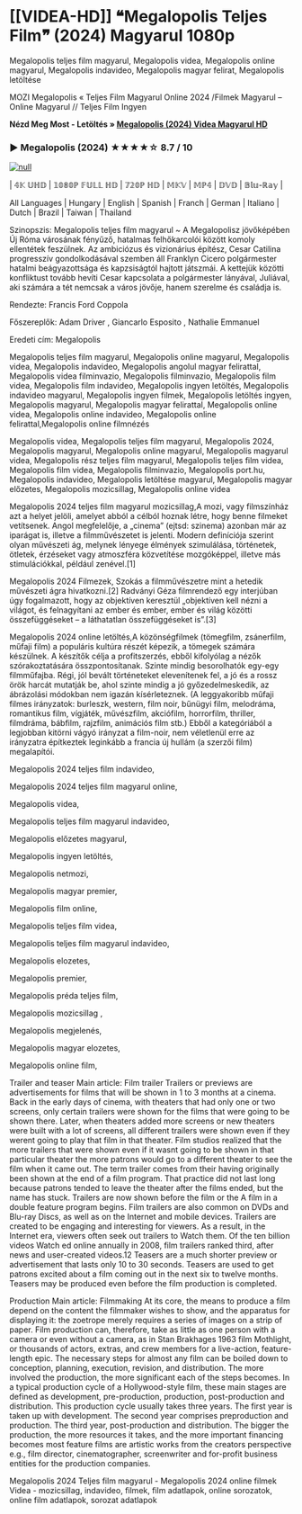# [[VIDEA-HD]] ❝Megalopolis Teljes Film❞ (2024) Magyarul 1080p
Megalopolis teljes film magyarul, Megalopolis videa, Megalopolis online magyarul, Megalopolis indavideo, Megalopolis magyar felirat, Megalopolis letöltése

MOZI Megalopolis « Teljes Film Magyarul Online 2024 /Filmek Magyarul – Online Magyarul // Teljes Film Ingyen

**Nézd Meg Most - Letöltés » [Megalopolis (2024) Videa Magyarul HD](https://t.co/yS6w0V5Wgs)**

### ▶️ Megalopolis (2024) ★★★★☆ 8.7 / 10

[![null](https://static.wixstatic.com/media/855a25_043b5abeb4ae4d35ac003198e7fe56ed~mv2.gif)](https://t.co/yS6w0V5Wgs)

| 𝟜𝕂 𝕌ℍ𝔻 | 𝟙𝟘𝟠𝟘ℙ 𝔽𝕌𝕃𝕃 ℍ𝔻 | 𝟟𝟚𝟘ℙ ℍ𝔻 | 𝕄𝕂𝕍 | 𝕄ℙ𝟜 | 𝔻𝕍𝔻 | 𝔹𝕝𝕦-ℝ𝕒𝕪 |

All Languages | Hungary | English | Spanish | Franch | German | Italiano | Dutch | Brazil | Taiwan | Thailand

Szinopszis: Megalopolis teljes film magyarul ~ A Megalopolisz jövőképében Új Róma városának fényűző, hatalmas felhőkarcolói között komoly ellentétek feszülnek. Az ambiciózus és vizionárius építész, Cesar Catilina progresszív gondolkodásával szemben áll Franklyn Cicero polgármester hatalmi beágyazottsága és kapzsiságtól hajtott játszmái. A kettejük közötti konfliktust tovább hevíti Cesar kapcsolata a polgármester lányával, Juliával, aki számára a tét nemcsak a város jövője, hanem szerelme és családja is.

Rendezte: Francis Ford Coppola

Főszereplők: Adam Driver , Giancarlo Esposito , Nathalie Emmanuel

Eredeti cím: Megalopolis

Megalopolis teljes film magyarul, Megalopolis online magyarul, Megalopolis videa, Megalopolis indavideo, Megalopolis angolul magyar felirattal, Megalopolis videa filminvazio, Megalopolis filminvazio, Megalopolis film videa, Megalopolis film indavideo, Megalopolis ingyen letöltés, Megalopolis indavideo magyarul, Megalopolis ingyen filmek, Megalopolis letöltés ingyen, Megalopolis magyarul, Megalopolis magyar felirattal, Megalopolis online videa, Megalopolis online indavideo, Megalopolis online felirattal,Megalopolis online filmnézés

Megalopolis videa, Megalopolis teljes film magyarul, Megalopolis 2024, Megalopolis magyarul, Megalopolis online magyarul, Megalopolis magyarul videa, Megalopolis rész teljes film magyarul, Megalopolis teljes film videa, Megalopolis film videa, Megalopolis filminvazio, Megalopolis port.hu, Megalopolis indavideo, Megalopolis letöltése magyarul, Megalopolis magyar előzetes, Megalopolis mozicsillag, Megalopolis online videa

Megalopolis 2024 teljes film magyarul mozicsillag,A mozi, vagy filmszínház azt a helyet jelöli, amelyet abból a célból hoznak létre, hogy benne filmeket vetítsenek. Angol megfelelője, a „cinema” (ejtsd: szinema) azonban már az iparágat is, illetve a filmművészetet is jelenti. Modern definíciója szerint olyan művészeti ág, melynek lényege élmények szimulálása, történetek, ötletek, érzéseket vagy atmoszféra közvetítése mozgóképpel, illetve más stimulációkkal, például zenével.[1]
 
Megalopolis 2024 Filmezek, Szokás a filmművészetre mint a hetedik művészeti ágra hivatkozni.[2] Radványi Géza filmrendező egy interjúban úgy fogalmazott, hogy az objektíven keresztül „objektíven kell nézni a világot, és felnagyítani az ember és ember, ember és világ közötti összefüggéseket – a láthatatlan összefüggéseket is”.[3]

Megalopolis 2024 online letöltés,A közönségfilmek (tömegfilm, zsánerfilm, műfaji film) a populáris kultúra részét képezik, a tömegek számára készülnek. A készítők célja a profitszerzés, ebből kifolyólag a nézők szórakoztatására összpontosítanak. Szinte mindig besorolhatók egy-egy filmműfajba. Régi, jól bevált történeteket elevenítenek fel, a jó és a rossz örök harcát mutatják be, ahol szinte mindig a jó győzedelmeskedik, az ábrázolási módokban nem igazán kísérleteznek. (A leggyakoribb műfaji filmes irányzatok: burleszk, western, film noir, bűnügyi film, melodráma, romantikus film, vígjáték, művészfilm, akciófilm, horrorfilm, thriller, filmdráma, bábfilm, rajzfilm, animációs film stb.) Ebből a kategóriából a legjobban kitörni vágyó irányzat a film-noir, nem véletlenül erre az irányzatra építkeztek leginkább a francia új hullám (a szerzői film) megalapítói.

Megalopolis 2024 teljes film indavideo,

Megalopolis 2024 teljes film magyarul online,

Megalopolis videa,

Megalopolis teljes film magyarul indavideo,

Megalopolis előzetes magyarul,

Megalopolis ingyen letöltés,

Megalopolis netmozi,

Megalopolis magyar premier,

Megalopolis film online,

Megalopolis teljes film videa,

Megalopolis teljes film magyarul indavideo,

Megalopolis elozetes,

Megalopolis premier,

Megalopolis préda teljes film,

Megalopolis mozicsillag ,

Megalopolis megjelenés,

Megalopolis magyar elozetes,

Megalopolis online film,

Trailer and teaser Main article: Film trailer Trailers or previews are advertisements for films that will be shown in 1 to 3 months at a cinema. Back in the early days of cinema, with theaters that had only one or two screens, only certain trailers were shown for the films that were going to be shown there. Later, when theaters added more screens or new theaters were built with a lot of screens, all different trailers were shown even if they werent going to play that film in that theater. Film studios realized that the more trailers that were shown even if it wasnt going to be shown in that particular theater the more patrons would go to a different theater to see the film when it came out. The term trailer comes from their having originally been shown at the end of a film program. That practice did not last long because patrons tended to leave the theater after the films ended, but the name has stuck. Trailers are now shown before the film or the A film in a double feature program begins. Film trailers are also common on DVDs and Blu-ray Discs, as well as on the Internet and mobile devices. Trailers are created to be engaging and interesting for viewers. As a result, in the Internet era, viewers often seek out trailers to Watch them. Of the ten billion videos Watch ed online annually in 2008, film trailers ranked third, after news and user-created videos.12 Teasers are a much shorter preview or advertisement that lasts only 10 to 30 seconds. Teasers are used to get patrons excited about a film coming out in the next six to twelve months. Teasers may be produced even before the film production is completed.

Production Main article: Filmmaking At its core, the means to produce a film depend on the content the filmmaker wishes to show, and the apparatus for displaying it: the zoetrope merely requires a series of images on a strip of paper. Film production can, therefore, take as little as one person with a camera or even without a camera, as in Stan Brakhages 1963 film Mothlight, or thousands of actors, extras, and crew members for a live-action, feature-length epic. The necessary steps for almost any film can be boiled down to conception, planning, execution, revision, and distribution. The more involved the production, the more significant each of the steps becomes. In a typical production cycle of a Hollywood-style film, these main stages are defined as development, pre-production, production, post-production and distribution. This production cycle usually takes three years. The first year is taken up with development. The second year comprises preproduction and production. The third year, post-production and distribution. The bigger the production, the more resources it takes, and the more important financing becomes most feature films are artistic works from the creators perspective e.g., film director, cinematographer, screenwriter and for-profit business entities for the production companies.

Megalopolis 2024 Teljes film magyarul - Megalopolis 2024 online filmek Videa - mozicsillag, indavideo, filmek, film adatlapok, online sorozatok, online film adatlapok, sorozat adatlapok
